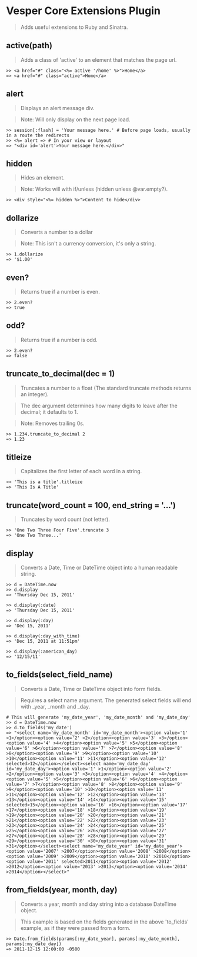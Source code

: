 Vesper Core Extensions Plugin
=============================
> Adds useful extensions to Ruby and Sinatra.


active(path)
------------
> Adds a class of 'active' to an element that matches the page url.

	>> <a href="#" class="<%= active '/home' %>">Home</a>
	=> <a href="#" class="active">Home</a>


alert
-----
> Displays an alert message div.

> Note: Will only display on the next page load.

	>> session[:flash] = 'Your message here.' # Before page loads, usually in a route the redirects
	>> <%= alert => # In your view or layout
	=> "<div id='alert'>Your message here.</div>"


hidden
------
> Hides an element.

> Note: Works will with if/unless (hidden unless @var.empty?).

	>> <div style="<%= hidden %>">Content to hide</div>


dollarize
---------
> Converts a number to a dollar

> Note: This isn't a currency conversion, it's only a string.

	>> 1.dollarize
	=> '$1.00'


even?
-----
> Returns true if a number is even.

	>> 2.even?
	=> true


odd?
----
> Returns true if a number is odd.

	>> 2.even?
	=> false


truncate_to_decimal(dec = 1)
----------------------------
> Truncates a number to a float (The standard truncate methods returns an integer).

> The dec argument determines how many digits to leave after the decimal; it defaults to 1.

> Note: Removes trailing 0s.

	>> 1.234.truncate_to_decimal 2
	=> 1.23


titleize
--------
> Capitalizes the first letter of each word in a string.

	>> 'This is a title'.titleize
	=> 'This Is A Title'


truncate(word_count = 100, end_string = '...')
----------------------------------------------
> Truncates by word count (not letter).

	>> 'One Two Three Four Five'.truncate 3
	=> 'One Two Three...'


display
-------
> Converts a Date, Time or DateTime object into a human readable string.

    >> d = DateTime.now
    >> d.display
	=> 'Thursday Dec 15, 2011'
	
	>> d.display(:date)
	=> 'Thursday Dec 15, 2011'
	
	>> d.display(:day)
	=> 'Dec 15, 2011'
	
	>> d.display(:day_with_time)
	=> 'Dec 15, 2011 at 11:51pm'
	
	>> d.display(:american_day)
	=> '12/15/11'


to_fields(select_field_name)
----------------------------
> Converts a Date, Time or DateTime object into form fields.

> Requires a select name argument. The generated select fields will end with _year, _month and _day.

	# This will generate 'my_date_year', 'my_date_month' and 'my_date_day'
    >> d = DateTime.now
	>> d.to_fields('my_date')
	=> "<select name='my_date_month' id='my_date_month'><option value='1' >1</option><option value='2' >2</option><option value='3' >3</option><option value='4' >4</option><option value='5' >5</option><option value='6' >6</option><option value='7' >7</option><option value='8' >8</option><option value='9' >9</option><option value='10' >10</option><option value='11' >11</option><option value='12' selected>12</option></select><select name='my_date_day' id='my_date_day'><option value='1' >1</option><option value='2' >2</option><option value='3' >3</option><option value='4' >4</option><option value='5' >5</option><option value='6' >6</option><option value='7' >7</option><option value='8' >8</option><option value='9' >9</option><option value='10' >10</option><option value='11' >11</option><option value='12' >12</option><option value='13' >13</option><option value='14' >14</option><option value='15' selected>15</option><option value='16' >16</option><option value='17' >17</option><option value='18' >18</option><option value='19' >19</option><option value='20' >20</option><option value='21' >21</option><option value='22' >22</option><option value='23' >23</option><option value='24' >24</option><option value='25' >25</option><option value='26' >26</option><option value='27' >27</option><option value='28' >28</option><option value='29' >29</option><option value='30' >30</option><option value='31' >31</option></select><select name='my_date_year' id='my_date_year'><option value='2007' >2007</option><option value='2008' >2008</option><option value='2009' >2009</option><option value='2010' >2010</option><option value='2011' selected>2011</option><option value='2012' >2012</option><option value='2013' >2013</option><option value='2014' >2014</option></select>"


from_fields(year, month, day)
-----------------------------
> Converts a year, month and day string into a database DateTime object.

> This example is based on the fields generated in the above 'to_fields' example, as if they were passed from a form.

    >> Date.from_fields(params[:my_date_year], params[:my_date_month], params[:my_date_day])
	=> 2011-12-15 12:00:00 -0500